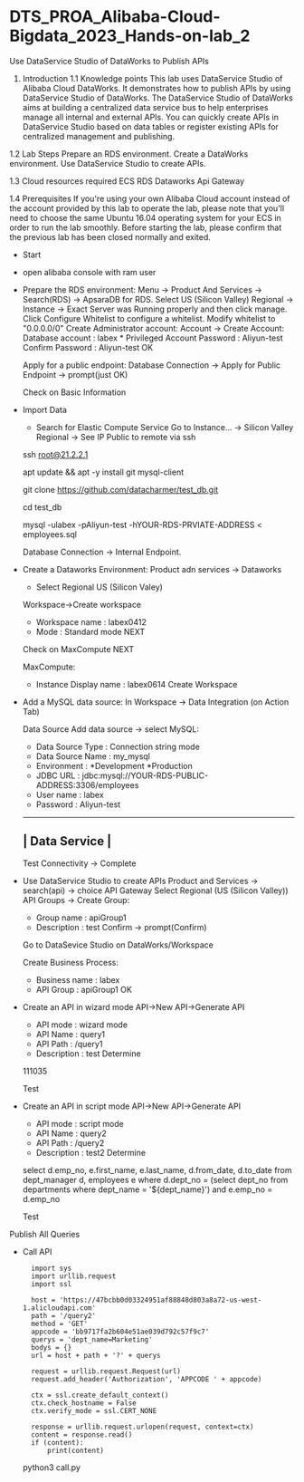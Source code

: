# DTS_PROA_Alibaba-Cloud-Bigdata_2023_Hands-on-lab_2

Use DataService Studio of DataWorks to Publish APIs
1. Introduction
1.1 Knowledge points
This lab uses DataService Studio of Alibaba Cloud DataWorks. It demonstrates how to publish APIs by using DataService Studio of DataWorks. The DataService Studio of DataWorks aims at building a centralized data service bus to help enterprises manage all internal and external APIs. You can quickly create APIs in DataService Studio based on data tables or register existing APIs for centralized management and publishing.

1.2 Lab Steps
Prepare an RDS environment.
Create a DataWorks environment.
Use DataService Studio to create APIs.

1.3 Cloud resources required
ECS
RDS
Dataworks
Api Gateway

1.4 Prerequisites
If you're using your own Alibaba Cloud account instead of the account provided by this lab to operate the lab, please note that you'll need to choose the same Ubuntu 16.04 operating system for your ECS in order to run the lab smoothly.
Before starting the lab, please confirm that the previous lab has been closed normally and exited.




- Start
- open alibaba console with ram user

- Prepare the RDS environment:
    Menu -> Product And Services -> Search(RDS) -> ApsaraDB for RDS.
    Select US (Silicon Valley) Regional -> Instance -> Exact Server was Running properly and then click manage.
    Click Configure Whitelist to configure a whitelist.
    Modify whitelist to "0.0.0.0/0"
    Create Administrator account:
        Account -> Create Account:
            Database account    : labex
            * Privileged Account
            Password            : Aliyun-test
            Confirm Password    : Aliyun-test
            OK
    
    Apply for a public endpoint:
        Database Connection -> Apply for Public Endpoint -> prompt(just OK)
    
    Check on Basic Information

- Import Data
    * Search for Elastic Compute Service
    Go to Instance... -> Silicon Valley Regional -> See IP Public to remote via ssh

    ssh root@21.2.2.1

    apt update && apt -y install git mysql-client

    git clone https://github.com/datacharmer/test_db.git

    cd test_db

    mysql -ulabex -pAliyun-test -hYOUR-RDS-PRVIATE-ADDRESS < employees.sql


    Database Connection -> Internal Endpoint.


- Create a Dataworks Environment:
    Product adn services -> Dataworks
    * Select Regional US (Silicon Valey)

    Workspace->Create workspace
    * Workspace name    : labex0412
    * Mode              : Standard mode
    NEXT

    Check on MaxCompute
    NEXT

    MaxCompute:
    * Instance Display name : labex0614
    Create Workspace

- Add a MySQL data source:
    In Workspace -> Data Integration (on Action Tab)

    Data Source
    Add data source -> select MySQL:
    * Data Source Type  : Connection string mode
    * Data Source Name  : my_mysql
    * Environment       : *Development     *Production
    * JDBC URL          : jdbc:mysql://YOUR-RDS-PUBLIC-ADDRESS:3306/employees
    * User name         : labex
    * Password          : Aliyun-test
    ----------------
    | Data Service |
    ----------------
    Test Connectivity -> Complete


- Use DataService Studio to create APIs
    Product and Services -> search(api) -> choice API Gateway
    Select Regional (US (Silicon Valley))
    API Groups -> Create Group:
    * Group name    : apiGroup1
    * Description   : test
    Confirm -> prompt(Confirm)

    Go to DataSevice Studio on DataWorks/Workspace

    Create Business Process:
    * Business name : labex
    * API Group     : apiGroup1
    OK

- Create an API in wizard mode
    API->New API->Generate API
    * API mode      : wizard mode
    * API Name      : query1
    * API Path      : /query1
    * Description   : test
    Determine


    111035

    Test



- Create an API in script mode
    API->New API->Generate API
    * API mode      : script mode
    * API Name      : query2
    * API Path      : /query2
    * Description   : test2
    Determine


    select d.emp_no, e.first_name, e.last_name, d.from_date, d.to_date from dept_manager d, employees e where d.dept_no = (select dept_no from departments where dept_name = '${dept_name}') and e.emp_no = d.emp_no

    Test


Publish All Queries



- Call API

        import sys
        import urllib.request
        import ssl

        host = 'https://47bcbb0d03324951af88848d803a8a72-us-west-1.alicloudapi.com'
        path = '/query2'
        method = 'GET'
        appcode = 'bb9717fa2b604e51ae039d792c57f9c7'
        querys = 'dept_name=Marketing'
        bodys = {}
        url = host + path + '?' + querys

        request = urllib.request.Request(url)
        request.add_header('Authorization', 'APPCODE ' + appcode)

        ctx = ssl.create_default_context()
        ctx.check_hostname = False
        ctx.verify_mode = ssl.CERT_NONE

        response = urllib.request.urlopen(request, context=ctx)
        content = response.read()
        if (content):
            print(content)

    python3 call.py
